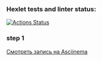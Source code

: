 ### Hexlet tests and linter status:
[![Actions Status](https://github.com/megiazavr/python-project-50/actions/workflows/hexlet-check.yml/badge.svg)](https://github.com/megiazavr/python-project-50/actions)

### step 1
[Смотреть запись на Asciinema](https://asciinema.org/a/BRw8cjYiKzpRcnFi6bYip6y6Q)

